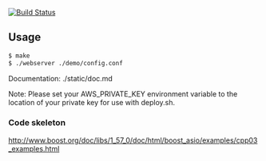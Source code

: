[![Build Status](https://travis-ci.org/UCLA-CS130/Team10.svg?branch=master)](https://travis-ci.org/UCLA-CS130/Team10)


## Usage

```bash
$ make
$ ./webserver ./demo/config.conf
```

Documentation: ./static/doc.md

Note: Please set your AWS_PRIVATE_KEY environment variable to the location
of your private key for use with deploy.sh.

### Code skeleton
http://www.boost.org/doc/libs/1_57_0/doc/html/boost_asio/examples/cpp03_examples.html
